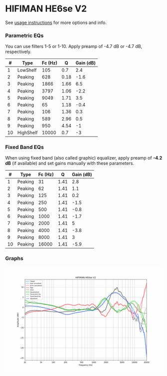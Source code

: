 # HIFIMAN HE6se V2
See [usage instructions](https://github.com/jaakkopasanen/AutoEq#usage) for more options and info.

### Parametric EQs
You can use filters 1-5 or 1-10. Apply preamp of -4.7 dB or -4.7 dB, respectively.

|   # | Type      |   Fc (Hz) |    Q |   Gain (dB) |
|-----|-----------|-----------|------|-------------|
|   1 | LowShelf  |       105 | 0.7  |         2.4 |
|   2 | Peaking   |       628 | 0.18 |        -1.6 |
|   3 | Peaking   |      1866 | 1.66 |         6.5 |
|   4 | Peaking   |      3797 | 1.06 |        -2.2 |
|   5 | Peaking   |      9049 | 1.71 |         3.5 |
|   6 | Peaking   |        65 | 1.18 |        -0.4 |
|   7 | Peaking   |       106 | 1.36 |         0.3 |
|   8 | Peaking   |       589 | 2.96 |         0.5 |
|   9 | Peaking   |       950 | 4.54 |        -1   |
|  10 | HighShelf |     10000 | 0.7  |        -3   |

### Fixed Band EQs
When using fixed band (also called graphic) equalizer, apply preamp of **-4.2 dB** (if available) and set gains manually with these parameters.

|   # | Type    |   Fc (Hz) |    Q |   Gain (dB) |
|-----|---------|-----------|------|-------------|
|   1 | Peaking |        31 | 1.41 |         2.8 |
|   2 | Peaking |        62 | 1.41 |         1.1 |
|   3 | Peaking |       125 | 1.41 |         0.2 |
|   4 | Peaking |       250 | 1.41 |        -1.5 |
|   5 | Peaking |       500 | 1.41 |        -0.8 |
|   6 | Peaking |      1000 | 1.41 |        -1.7 |
|   7 | Peaking |      2000 | 1.41 |         5   |
|   8 | Peaking |      4000 | 1.41 |        -3.8 |
|   9 | Peaking |      8000 | 1.41 |         3   |
|  10 | Peaking |     16000 | 1.41 |        -5.9 |

### Graphs
![](./HIFIMAN%20HE6se%20V2.png)
